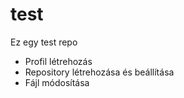# test
Ez egy test repo
- Profil létrehozás
- Repository létrehozása és beállítása
- Fájl módosítása
